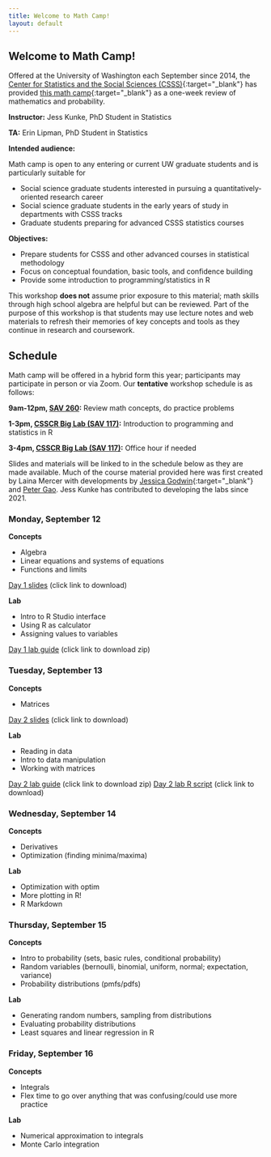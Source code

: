 ```yaml
---
title: Welcome to Math Camp!
layout: default
---
```


## Welcome to Math Camp!

Offered at the University of Washington each September since 2014, the [Center for Statistics and the Social Sciences (CSSS)](https://csss.uw.edu/){:target="_blank"} has provided [this math camp](https://csss.uw.edu/academics/math-camp){:target="_blank"} as a one-week review of mathematics and probability.

  **Instructor:** Jess Kunke, PhD Student in Statistics
  
  **TA:** Erin Lipman, PhD Student in Statistics

**Intended audience:**

Math camp is open to any entering or current UW graduate students and is particularly suitable for
* Social science graduate students interested in pursuing a quantitatively-oriented research career
* Social science graduate students in the early years of study in departments with CSSS tracks
* Graduate students preparing for advanced CSSS statistics courses

**Objectives:**

* Prepare students for CSSS and other advanced courses in statistical methodology
* Focus on conceptual foundation, basic tools, and confidence building
* Provide some introduction to programming/statistics in R

This workshop **does not** assume prior exposure to this material; math skills through high school
algebra are helpful but can be reviewed. Part of the purpose of this workshop is that students may use lecture notes and web materials to refresh their memories of key concepts and tools as they continue in research and coursework.

## Schedule

Math camp will be offered in a hybrid form this year; participants may participate in person or via Zoom. Our **tentative** workshop schedule is as follows:

  **9am-12pm, [SAV 260](https://www.washington.edu/maps/#!/sav):**  Review math concepts, do practice problems
  
  **1-3pm, [CSSCR Big Lab (SAV 117)](https://www.washington.edu/maps/#!/sav):** Introduction to programming and statistics in R
  
  **3-4pm, [CSSCR Big Lab (SAV 117)](https://www.washington.edu/maps/#!/sav):** Office hour if needed
  
Slides and materials will be linked to in the schedule below as they are made available. Much of the course material provided here was first created by Laina Mercer with developments by [Jessica Godwin](https://jlgodwin.github.io/MathCamp){:target="_blank"} and [Peter Gao](https://peteragao.github.io/CSSS-Math-Camp-2021/). Jess Kunke has contributed to developing the labs since 2021.

### Monday, September 12

**Concepts**

- Algebra
- Linear equations and systems of equations
- Functions and limits

[Day 1 slides](https://github.com/jpierkunke/CSSS-Math-Camp-2022/raw/main/Lecture/Lecture1.pdf) (click link to download)

**Lab**

- Intro to R Studio interface
- Using R as calculator
- Assigning values to variables

[Day 1 lab guide](https://github.com/jpierkunke/CSSS-Math-Camp-2022/raw/main/Labs/Rlab1.html.zip) (click link to download zip)


### Tuesday, September 13

**Concepts**

- Matrices

[Day 2 slides](https://github.com/jpierkunke/CSSS-Math-Camp-2022/raw/main/Lecture/Lecture2_Matrices.pdf) (click link to download)

**Lab**

- Reading in data
- Intro to data manipulation
- Working with matrices

[Day 2 lab guide](https://github.com/jpierkunke/CSSS-Math-Camp-2022/raw/main/Labs/RLab2-2022.html.zip) (click link to download zip)
[Day 2 lab R script](https://github.com/jpierkunke/CSSS-Math-Camp-2022/raw/main/Labs/RLab2-2022.R) (click link to download)

### Wednesday, September 14

**Concepts**

- Derivatives
- Optimization (finding minima/maxima)

**Lab**

- Optimization with optim
- More plotting in R!
- R Markdown


### Thursday, September 15

**Concepts**

- Intro to probability (sets, basic rules, conditional probability)
- Random variables (bernoulli, binomial, uniform, normal; expectation, variance)
- Probability distributions (pmfs/pdfs)

**Lab**

- Generating random numbers, sampling from distributions
- Evaluating probability distributions
- Least squares and linear regression in R
 
 
### Friday, September 16

**Concepts**

- Integrals
- Flex time to go over anything that was confusing/could use more practice

**Lab**

- Numerical approximation to integrals
- Monte Carlo integration
